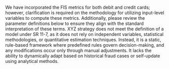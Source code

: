 We have incorporated the FIS metrics for both debit and credit cards; however, clarification is required on the methodology for utilizing input-level variables to compute these metrics. Additionally, please review the parameter definitions below to ensure they align with the standard interpretation of these terms.
XYZ strategy does not meet the definition of a model under SR 11-7, as it does not rely on independent variables, statistical methodologies, or quantitative estimation techniques. Instead, it is a static, rule-based framework where predefined rules govern decision-making, and any modifications occur only through manual adjustments. It lacks the ability to dynamically adapt based on historical fraud cases or self-update using analytical methods.
